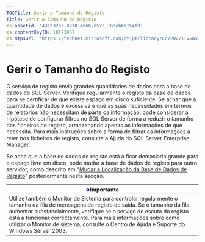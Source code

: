 ```yaml
---
TOCTitle: Gerir o Tamanho do Registo
Title: Gerir o Tamanho do Registo
ms:assetid: '431b32b3-02f0-4666-b52c-183eb65154fd'
ms:contentKeyID: 18123957
ms:mtpsurl: 'https://technet.microsoft.com/pt-pt/library/Cc720271(v=WS.10)'
---
```


Gerir o Tamanho do Registo
==========================

O serviço de registo envia grandes quantidades de dados para a base de dados do SQL Server. Verifique regularmente o registo da base de dados para se certificar de que existe espaço em disco suficiente. Se achar que a quantidade de dados é excessiva e que as suas necessidades em termos de relatórios não necessitam de parte da informação, pode considerar a hipótese de configurar filtros no SQL Server de forma a reduzir o tamanho dos ficheiros de registo, armazenando apenas as informações de que necessita. Para mais instruções sobre a forma de filtrar as informações a reter nos ficheiros de registo, consulte a Ajuda do SQL Server Enterprise Manager.

Se acha que a base de dados de registo está a ficar demasiado grande para o espaço livre em disco, pode mudar a base de dados de registo para outro servidor, como descrito em "[Mudar a Localização da Base de Dados de Registo](https://technet.microsoft.com/34ea8045-dc94-422e-9601-29927cfc1534)" posteriormente nesta secção.

| ![](images/Cc720271.Important(WS.10).gif)Importante                                                                                                                                                                                                                                                                                             |
|------------------------------------------------------------------------------------------------------------------------------------------------------------------------------------------------------------------------------------------------------------------------------------------------------------------------------------------------------------------------------|
| Utilize também o Monitor de Sistema para controlar regularmente o tamanho da fila de mensagens de registo de saída. Se o tamanho da fila aumentar substancialmente, verifique se o serviço de escuta do registo está a funcionar correctamente. Para mais informações sobre como utilizar o Monitor de sistema, consulte o Centro de Ajuda e Suporte do Windows Server 2003. |
